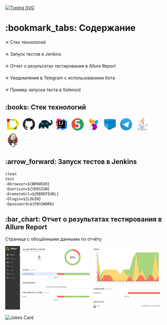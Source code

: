 [![Typing SVG](https://readme-typing-svg.herokuapp.com?color=%231AA432&size=50&duration=5000&center=true&vCenter=true&multiline=true&width=900&height=150&lines=%D0%9F%D1%80%D0%BE%D0%B5%D0%BA%D1%82+%D0%BF%D0%BE+%D0%B0%D0%B2%D1%82%D0%BE%D0%BC%D0%B0%D1%82%D0%B8%D0%B7%D0%B0%D1%86%D0%B8%D0%B8;%D1%82%D0%B5%D1%81%D1%82%D0%B8%D1%80%D0%BE%D0%B2%D0%B0%D0%BD%D0%B8%D1%8F+%D1%81%D0%B0%D0%B9%D1%82%D0%B0+citilink.ru)](https://git.io/typing-svg)

<h1>:bookmark_tabs: Содержание</h1>

:eight_spoked_asterisk:	 Стек технологий

:eight_spoked_asterisk:	 Запуск тестов в Jenkins

:eight_spoked_asterisk:	 Отчет о результатах тестирования в Allure Report

:eight_spoked_asterisk:	 Уведомления в Telegram с использованием бота

:eight_spoked_asterisk:	 Пример запуска теста в Selenoid


<h2>:books:	 Стек технологий</h2>


<p>
<img title="Allure Report" src="images/logo/Allure_Report.svg" height="48" width="48"> 
<img title="GitHub" src="images/logo/GitHub.svg" height="48" width="48">
<img title="Gradle" src="images/logo/Gradle.svg" height="48" width="48">
<img title="IntelliJ IDEA" src="images/logo/Intelij_IDEA.svg" height="48" width="48">
<img title="JUnit5" src="images/logo/JUnit5.svg" height="48" width="48">
<img title="Selenide" src="images/logo/Selenide.svg" height="48" width="48">
<img title="Selenoid" src="images/logo/Selenoid.svg" height="48" width="48">
<img title="Telegram" src="images/logo/Telegram.svg" height="48" width="48">
<img title="Java" src="images/logo/Java.svg" height="48" width="48">
<img title="Jenkins" src="images/logo/Jenkins.svg" height="48" width="48"> 
</p>


<h2>:arrow_forward:	 Запуск тестов в Jenkins</h2>

```
clean
test
-Dbrowser=${BROWSER}
-Dversion=${VERSION}
-DremoteUrl=${REMOTEURL}
-Dlogin=${LOGIN}
-Dpassword=${PASSWORD}
```


<h2>:bar_chart:	 Отчет о результатах тестирования в Allure Report</h2>

<p>Страница с обощёнными данными по отчёту</p>

<p align="center">
<img title="Allure Overview" src="images/screenshots/overview.png">
</p>


<img src="https://readme-jokes.vercel.app/api" alt="Jokes Card" />
